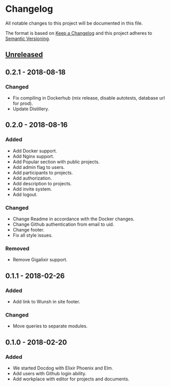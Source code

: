 # Changelog

All notable changes to this project will be documented in this file.

The format is based on [Keep a Changelog](http://keepachangelog.com/en/1.0.0/)
and this project adheres to [Semantic Versioning](http://semver.org/spec/v2.0.0.html).

## [Unreleased]

## 0.2.1 - 2018-08-18

### Changed

- Fix compiling in Dockerhub (mix release, disable autotests, database url for prod).
- Update Distillery.

## 0.2.0 - 2018-08-16

### Added

- Add Docker support.
- Add Nginx support.
- Add Popular section with public projects.
- Add admin flag to users.
- Add participants to projects.
- Add authorization.
- Add description to projects.
- Add invite system.
- Add logout.

### Changed

- Change Readme in accordance with the Docker changes.
- Change Github authentication from email to uid. 
- Change footer.
- Fix all style issues.

### Removed

- Remove Gigalixir support.

## 0.1.1 - 2018-02-26

### Added

- Add link to Wunsh in site footer.

### Changed

- Move queries to separate modules.

## 0.1.0 - 2018-02-20

### Added

- We started Docdog with Elixir Phoenix and Elm.
- Add users with Github login ability.
- Add workplace with editor for projects and documents.

[Unreleased]: https://github.com/wunsh/docdog-engine/compare/v0.1.1...HEAD
[0.1.1]: https://github.com/wunsh/docdog-engine/compare/v0.1.0...v0.1.1

